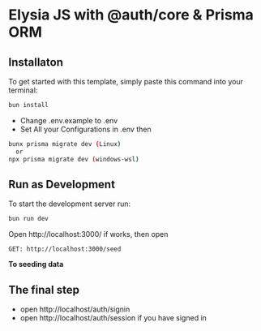 # Elysia JS with @auth/core & Prisma ORM

## Installaton
To get started with this template, simply paste this command into your terminal:

```bash
bun install
```

- Change .env.example to .env
- Set All your Configurations in .env
then

```bash
bunx prisma migrate dev (Linux)
  or
npx prisma migrate dev (windows-wsl)
```

## Run as Development
To start the development server run:
```bash
bun run dev
```

Open http://localhost:3000/ if works, then open


```url
GET: http://localhost:3000/seed 
```
**To seeding data**

## The final step
- open http://localhost/auth/signin
- open http://localhost/auth/session if you have signed in